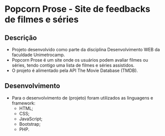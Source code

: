 # Popcorn Prose - Site de feedbacks de filmes e séries

## Descrição
- Projeto desenvolvido como parte da disciplina Desenvolvimento WEB da faculdade Unimetrocamp. 
- Popcorn Prose é um site onde os usuários podem avaliar filmes ou séries, tendo contigo uma lista de filmes e séries assistidos.
- O projeto é alimentado pela API The Movie Database (TMDB).

## Desenvolvimento
- Para o desenvolvimento de (projeto) foram utilizados as linguagens e framework:
    - HTML;
    - CSS;
    - JavaScript;
    - Bootstrap;
    - PHP.



